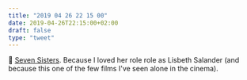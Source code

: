 ```yaml
---
title: "2019 04 26 22 15 00"
date: 2019-04-26T22:15:00+02:00
draft: false
type: "tweet"
---
```

&#127909; [Seven Sisters](https://en.wikipedia.org/wiki/What_Happened_to_Monday). Because I loved her role role as Lisbeth Salander (and because this one of the few films I've seen alone in the cinema).

